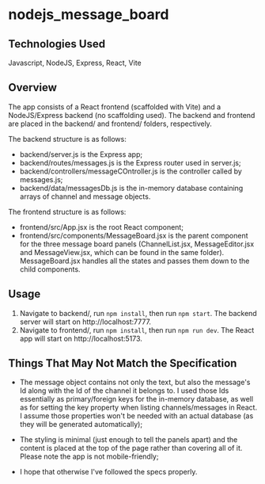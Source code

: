 # nodejs_message_board

## Technologies Used
Javascript, NodeJS, Express, React, Vite

## Overview
The app consists of a React frontend (scaffolded with Vite) and a NodeJS/Express backend (no scaffolding used).
The backend and frontend are placed in the backend/ and frontend/ folders, respectively.

The backend structure is as follows:
- backend/server.js is the Express app;
- backend/routes/messages.js is the Express router used in server.js;
- backend/controllers/messageCOntroller.js is the controller called by messages.js;
- backend/data/messagesDb.js is the in-memory database containing arrays of channel and message objects.

The frontend structure is as follows:
- frontend/src/App.jsx is the root React component;
- frontend/src/components/MessageBoard.jsx is the parent component for the three message board panels
  (ChannelList.jsx, MessageEditor.jsx and MessageView.jsx, which can be found in the same folder).
  MessageBoard.jsx handles all the states and passes them down to the child components.

## Usage
1. Navigate to backend/, run `npm install`, then run `npm start`. The backend server will start on http://localhost:7777.
2. Navigate to frontend/, run `npm install`, then run `npm run dev`. The React app will start on http://localhost:5173.

## Things That May Not Match the Specification
- The message object contains not only the text, but also the message's Id along with the Id of the channel it belongs to.
  I used those Ids essentially as primary/foreign keys for the in-memory database, as well as for setting the key property 
  when listing channels/messages in React. I assume those properties won't be needed with an actual database (as they will 
  be generated automatically); 

- The styling is minimal (just enough to tell the panels apart) and the content is placed at the top of the page rather than 
  covering all of it. Please note the app is not mobile-friendly;

- I hope that otherwise I've followed the specs properly.